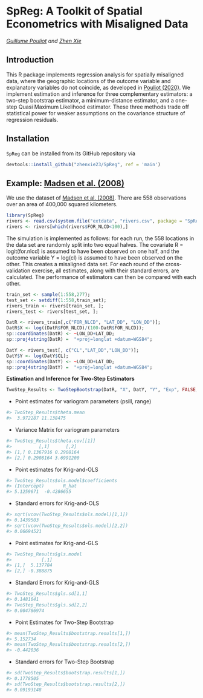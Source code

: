 SpReg: A Toolkit of Spatial Econometrics with Misaligned Data
================
*[Guillume Pouliot](https://sites.google.com/site/guillaumeallairepouliot) and [Zhen Xie](https://github.com/zhenxie23/)*

Introduction
------------

This R package implements regression analysis for spatially misaligned data, where the geographic locations of the outcome variable and explanatory variables do not coincide, as developed in [Pouliot (2020)](https://docs.google.com/viewer?a=v&pid=sites&srcid=ZGVmYXVsdGRvbWFpbnxndWlsbGF1bWVhbGxhaXJlcG91bGlvdHxneDoxN2QzNjYwNmQ5ODczYjE). We implement estimation and inference for three complementary estimators: a two-step bootstrap estimator, a minimum-distance estimator, and a one-step Quasi Maximum Likelihood estimator. These three methods trade off statistical power for weaker assumptions on the covariance structure of regression residuals.

Installation
-----------------------------

`SpReg` can be installed from its GitHub repository via
```r
devtools::install_github("zhenxie23/SpReg", ref = 'main')
```

Example: [Madsen et al. (2008)](https://onlinelibrary.wiley.com/doi/abs/10.1002/env.888)
------------------------------
We use the dataset of [Madsen et al. (2008)](https://onlinelibrary.wiley.com/doi/abs/10.1002/env.888). There are 558 observations over an area of 400,000 squared kilometers.
```r
library(SpReg)
rivers <- read.csv(system.file("extdata", "rivers.csv", package = "SpReg"))
rivers <- rivers[which(rivers$FOR_NLCD<100),]
```
The simulation is implemented as follows: for each run, the 558 locations in the data set are randomly split into two equal halves. The covariate R = logit(for.nlcd) is assumed to have been observed on one half, and the outcome variable Y = log(cl) is assumed to have been observed on the other. This creates a misaligned data set. For each round of the cross-validation exercise, all estimates, along with their standard errors, are calculated. The performance of estimators can then be compared with each other.
```r
train_set <- sample(1:558,277);
test_set <- setdiff(1:558,train_set);
rivers_train <- rivers[train_set, ];
rivers_test <- rivers[test_set, ];

DatR <- rivers_train[,c("FOR_NLCD", "LAT_DD", "LON_DD")];
DatR$X <- log((DatR$FOR_NLCD)/(100-DatR$FOR_NLCD));
sp::coordinates(DatR) <- ~LON_DD+LAT_DD;
sp::proj4string(DatR) =  "+proj=longlat +datum=WGS84";

DatY <- rivers_test[, c("CL","LAT_DD","LON_DD")];
DatY$Y <- log(DatY$CL);
sp::coordinates(DatY) <- ~LON_DD+LAT_DD;
sp::proj4string(DatY) =  "+proj=longlat +datum=WGS84";
```

**Estimation and Inference for Two-Step Estimators**
```r
TwoStep_Results <- TwoStepBootstrap(DatR, "X", DatY, "Y", "Exp", FALSE, FALSE, cutoff = 295, cutoff_u = 40);
```

- Point estimates for variogram parameters (psill, range)
```r
#> TwoStep_Results$theta.mean
#>  3.972287 11.138475
```
- Variance Matrix for variogram parameters
```r
#> TwoStep_Results$theta.cov[[1]]
#>          [,1]      [,2]
#> [1,] 0.1367916 0.2908164
#> [2,] 0.2908164 3.6991200
```
- Point estimates for Krig-and-OLS
```r
#> TwoStep_Results$ols.model$coefficients
#> (Intercept)       R_hat 
#> 5.1259671  -0.4286655 
```
- Standard errors for Krig-and-OLS
```r
#> sqrt(vcov(TwoStep_Results$ols.model)[1,1])
#> 0.1439503
#> sqrt(vcov(TwoStep_Results$ols.model)[2,2])
#> 0.06694521
```
- Point estimates for Krig-and-GLS
```r
#> TwoStep_Results$gls.model
#>           [,1]
#> [1,]  5.137784
#> [2,] -0.388875
```
- Standard Errors for Krig-and-GLS
```r
#> TwoStep_Results$gls.sd[1,1]
#> 0.1481041
#> TwoStep_Results$gls.sd[2,2]
#> 0.004786974
```
- Point Estimates for Two-Step Bootstrap
```r
#> mean(TwoStep_Results$bootstrap.results[1,])
#> 5.152734
#> mean(TwoStep_Results$bootstrap.results[2,])
#> -0.442036
```
- Standard errors for Two-Step Bootstrap
```r
#> sd(TwoStep_Results$bootstrap.results[1,])
#> 0.1778505
#> sd(TwoStep_Results$bootstrap.results[2,])
#> 0.09193148
```
